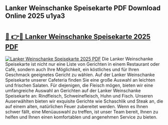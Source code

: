 ## Lanker Weinschanke Speisekarte PDF Download Online 2025 u1ya3

# <h2><a href="http://gcbo6ul.nevu.top/?p=Lanker+Weinschanke+Speisekarte">🔗 👉🔴 Lanker Weinschanke Speisekarte 2025 PDF</a></h2>

[![Lanker Weinschanke Speisekarte 2025 PDF](https://i.imgur.com/dBaPXMq.png)](http://gcbo6ul.nevu.top/?p=Lanker+Weinschanke+Speisekarte)
Die Lanker Weinschanke Speisekarte ist nicht nur eine Liste von Gerichten in einem Restaurant oder Café, sondern auch Ihre Möglichkeit, ein köstliches und für Ihren Geschmack geeignetes Gericht zu wählen. Auf der Lanker Weinschanke Speisekarte unserer Cafeteria finden Sie eine große Auswahl an leichten und frischen Salaten. Für diejenigen, die Fleisch mögen, bieten wir eine umfangreiche Auswahl an Gerichten auf der Lanker Weinschanke Speisekarte an: Rindfleisch, Schweinefleisch, Huhn und Fisch. Unseren Auserwählten bieten wir exquisite Gerichte wie Schaschlik und Steak an, die auf einem alten, natürlichen Feuer zubereitet werden. Wenn es Ihnen schwer fällt, eine Menüauswahl zu treffen, ist unser Team bereit, Ihnen zu helfen und Ihnen einen komfortablen und angenehmen Service zu bieten.
